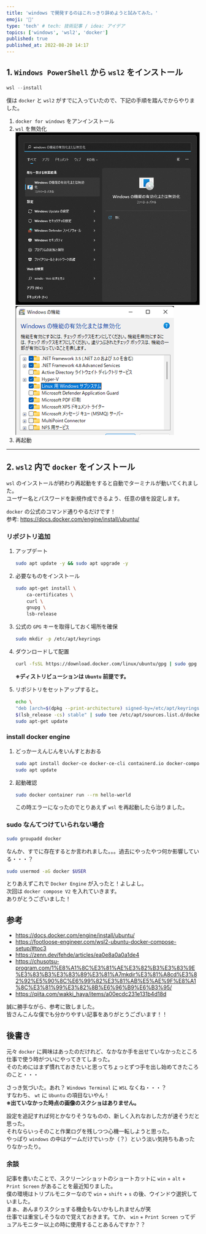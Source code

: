 ```yaml
---
title: 'windows で開発するのはこれっきり辞めようと試みてみた。'
emoji: '🐋'
type: 'tech' # tech: 技術記事 / idea: アイデア
topics: ['windows', 'wsl2', 'docker']
published: true
published_at: 2022-08-20 14:17
---
```


## 1. `Windows PowerShell` から `wsl2` をインストール

```powershell
wsl --install
```

僕は `docker` と `wsl2` がすでに入っていたので、下記の手順を踏んでからやりました。

1. `docker for windows` をアンインストール
1. `wsl` を無効化  
   ![2022-08-20-start_to_wsl2-windows_menu](/images/2022-08-20-start_to_wsl2/windows_menu.png)  
   ![2022-08-20-start_to_wsl2-windows_menu](/images/2022-08-20-start_to_wsl2/windows_function_menu.png)
1. 再起動

---

## 2. `wsl2` 内で `docker` をインストール

`wsl` のインストールが終わり再起動をすると自動でターミナルが動いてくれました。  
ユーザー名とパスワードを新規作成できるよう、任意の値を設定します。

`docker` の公式のコマンド通りやるだけです！  
参考: <https://docs.docker.com/engine/install/ubuntu/>

### リポジトリ追加

1. アップデート

    ```bash
    sudo apt update -y && sudo apt upgrade -y
    ```

1. 必要なものをインストール

    ```bash
    sudo apt-get install \
        ca-certificates \
        curl \
        gnupg \
        lsb-release
    ```

1. 公式の `GPG` キーを取得しておく場所を確保

    ```bash
    sudo mkdir -p /etc/apt/keyrings
    ```

1. ダウンロードして配置

    ```bash
    curl -fsSL https://download.docker.com/linux/ubuntu/gpg | sudo gpg --dearmor -o /etc/apt/keyrings/docker.gpg
    ```

    **※ディストリビューションは `Ubuntu` 前提です。**

1. リポジトリをセットアップすると。

    ```bash
    echo \
    "deb [arch=$(dpkg --print-architecture) signed-by=/etc/apt/keyrings/docker.gpg] https://download.docker.com/linux/ubuntu \
    $(lsb_release -cs) stable" | sudo tee /etc/apt/sources.list.d/docker.list > /dev/null
    sudo apt-get update
    ```

### install docker engine

1. どっかーえんじんをいんすとおおる

    ```bash
    sudo apt install docker-ce docker-ce-cli containerd.io docker-compose-plugin
    sudo apt update
    ```

1. 起動確認

    ```bash
    sudo docker container run --rm hello-world
    ```

    この時エラーになったのでとりあえず `wsl` を再起動したら治りました。

### sudo なんてつけていられない場合

```bash
sudo groupadd docker
```

なんか、すでに存在するとか言われました。。。過去にやったやつ何か影響している・・・？

```bash
sudo usermod -aG docker $USER
```

とりあえずこれで `Docker Engine` が入ったと！よしよし。  
次回は `docker compose V2` を入れていきます。  
ありがとうございました！

## 参考

-   <https://docs.docker.com/engine/install/ubuntu/>
-   <https://footloose-engineer.com/wsl2-ubuntu-docker-compose-setup/#toc3>
-   <https://zenn.dev/fehde/articles/ea0e8a0a0a1de4>
-   <https://chusotsu-program.com/1%E8%A1%8C%E3%81%AE%E3%82%B3%E3%83%9E%E3%83%B3%E3%83%89%E3%81%A7mkdir%E3%81%A8cd%E3%82%92%E5%90%8C%E6%99%82%E3%81%AB%E5%AE%9F%E8%A1%8C%E3%81%99%E3%82%8B%E6%96%B9%E6%B3%95/>
-   <https://qiita.com/wakki_haya/items/a00ecdc231e131b4d18d>

誠に勝手ながら、参考に致しました。  
皆さんこんな僕でも分かりやすい記事をありがとうございます！！

## 後書き

元々 `docker` に興味はあったのだけれど、なかなか手を出せていなかったところ仕事で使う時がついにやってきてしまった。  
そのためにはまず慣れておきたいと思ってちょっとずつ手を出し始めてきたころのこと・・・

さっき気づいた。あれ？ `Windows Terminal` に `WSL` なくね・・・？  
すなわち、 `wt` に `Ubuntu` の項目ないやん！  
**※出ていなかった時点の画像のスクショはありません。**

設定を追記すれば何とかなりそうなものの、新しく入れなおした方が速そうだと思った。  
それならいっそのこと作業ログを残しつつ心機一転しようと思った。  
やっぱり `windows` の中はゲームだけでいっか（？）という淡い気持ちもあったりなかったり。

### 余談

記事を書いたことで、スクリーンショットのショートカットに `win` + `alt` + `Print Screen` があることを最近知りました。  
僕の環境はトリプルモニターなので `win` + `shift` + `s` の後、ウインドウ選択していました。  
まぁ、あんまりスクショする機会もないかもしれませんが笑  
仕事では重宝しそうなので覚えておきます。てか、 `win` + `Print Screen` ってデュアルモニター以上の時に使用することあるんですか？？
